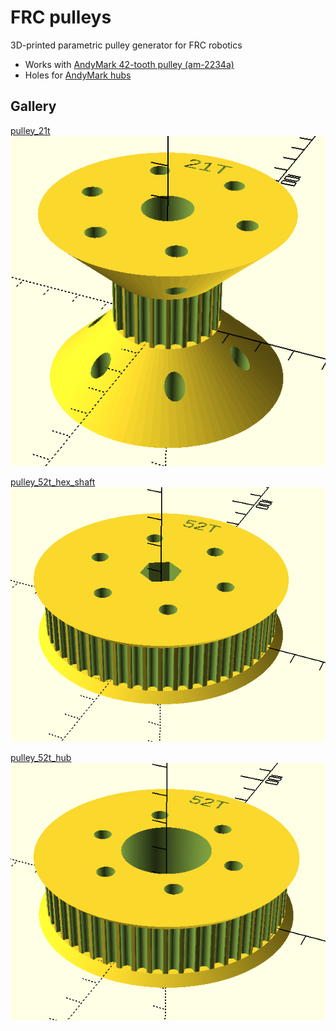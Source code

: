 # FRC pulleys

3D-printed parametric pulley generator for FRC robotics

- Works with [AndyMark 42-tooth pulley (am-2234a)](https://www.andymark.com/products/42-tooth-5-mm-htd-15-mm-wide-bearing-bore-plastic-pulley)
- Holes for [AndyMark hubs](https://www.andymark.com/products/andymark-hub)

## Gallery

[pulley_21t](stls/pulley_21t.stl)
![21-tooth pulley](imgs/pulley_21t.png)

[pulley_52t_hex_shaft](stls/pulley_52t_hex_shaft.stl)
![52-tooth hex shaft pulley](imgs/pulley_52t_hex_shaft.png)

[pulley_52t_hub](stls/pulley_52t_hub.stl)
![52-tooth hub pulley](imgs/pulley_52t_hub.png)